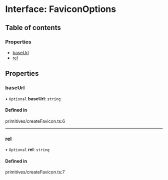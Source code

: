 # Interface: FaviconOptions

## Table of contents

### Properties

- [baseUrl](FaviconOptions.md#baseurl)
- [rel](FaviconOptions.md#rel)

## Properties

### baseUrl

• `Optional` **baseUrl**: `string`

#### Defined in

primitives/createFavicon.ts:6

___

### rel

• `Optional` **rel**: `string`

#### Defined in

primitives/createFavicon.ts:7
